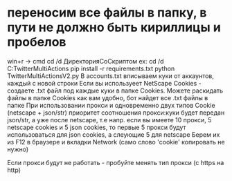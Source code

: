 # переносим все файлы в папку, в пути не должно быть кириллицы и пробелов

win+r -> cmd
cd /d ДиректорияСоСкриптом ex: cd /d C:TwitterMultiActions
pip install -r requirements.txt
python TwitterMultiActionsV2.py
В accounts.txt вписываем куки от аккаунтов, каждый с новой строки Если вы используеет NetScape Cookies - создаете .txt файл под каждые куки в папке Cookies. Можете раскидать файлы в папке Cookies как вам удобно, бот найдет все .txt файлы в папке При использовании прокси и одновременно двух типов Cookie (netscape + json/str) приоритет соотношения прокси:куки будет передан json/str, а уже после netscape, т.е напр. если вы имеете 10 прокси, 5 netscape cookies и 5 json cookies, то первые 5 прокси будут использоваться для json cookies, а слеующие 5 для netscape Берем их из F12 в браузере и вкладки Network (само слово 'cookie' копировать не нужно)

Если прокси будут не работать - пробуйте менять тип прокси (с https на http)
